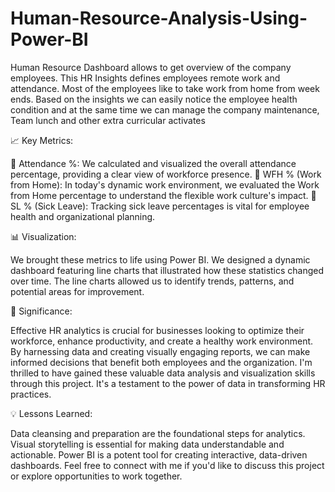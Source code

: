 # Human-Resource-Analysis-Using-Power-BI

Human Resource Dashboard allows to get overview of the company employees. This HR Insights defines employees remote work and attendance. Most of the employees like to take work from home from week ends. Based on the insights we can easily notice the employee health condition and at the same time we can manage the company maintenance, Team lunch and other extra curricular activates

📈 Key Metrics:

📆 Attendance %: We calculated and visualized the overall attendance percentage, providing a clear view of workforce presence.
💼 WFH % (Work from Home): In today's dynamic work environment, we evaluated the Work from Home percentage to understand the flexible work culture's impact.
🤒 SL % (Sick Leave): Tracking sick leave percentages is vital for employee health and organizational planning.

📊 Visualization:

We brought these metrics to life using Power BI. We designed a dynamic dashboard featuring line charts that illustrated how these statistics changed over time. The line charts allowed us to identify trends, patterns, and potential areas for improvement.

📌 Significance:

Effective HR analytics is crucial for businesses looking to optimize their workforce, enhance productivity, and create a healthy work environment. By harnessing data and creating visually engaging reports, we can make informed decisions that benefit both employees and the organization.
I'm thrilled to have gained these valuable data analysis and visualization skills through this project. It's a testament to the power of data in transforming HR practices.

💡 Lessons Learned:

Data cleansing and preparation are the foundational steps for analytics.
Visual storytelling is essential for making data understandable and actionable.
Power BI is a potent tool for creating interactive, data-driven dashboards.
Feel free to connect with me if you'd like to discuss this project or explore opportunities to work together.
